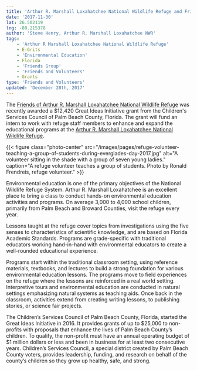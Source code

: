 ```yaml
---
title: 'Arthur R. Marshall Loxahatchee National Wildlife Refuge and Friends group educate local school children'
date: '2017-11-30'
lat: 26.502119
lng: -80.215378
author: 'Steve Henry, Arthur R. Marshall Loxahatchee NWR'
tags:
    - 'Arthur R Marshall Loxahatchee National Wildlife Refuge'
    - E-Grits
    - 'Environmental Education'
    - Florida
    - 'Friends Group'
    - 'Friends and Volunteers'
    - Grants
type: 'Friends and Volunteers'
updated: 'December 28th, 2017'
---
```


The [Friends of Arthur R. Marshall Loxahatchee National Wildlife Refuge](https://loxahatcheefriends.com/) was recently awarded a $12,420 Great Ideas Initiative grant from the Children's Services Council of Palm Beach County, Florida.  The grant will fund an intern to work with refuge staff members to enhance and expand the educational programs at the [Arthur R. Marshall Loxahatchee National Wildlife Refuge](https://www.fws.gov/refuge/arm_loxahatchee/).

{{< figure class="photo-center" src="/images/pages/refuge-volunteer-teaching-a-group-of-students-during-everglades-day-2017.jpg" alt="A volunteer sitting in the shade with a group of seven young ladies." caption="A refuge volunteer teaches a group of students.  Photo by Ronald Frendreis, refuge volunteer." >}}

Environmental education is one of the primary objectives of the National Wildlife Refuge System. Arthur R. Marshall Loxahatchee is an excellent place to bring a class to conduct hands-on environmental education activities and programs. On average 3,000 to 4,000 school children, primarily from Palm Beach and Broward Counties, visit the refuge every year.

Lessons taught at the refuge cover topics from investigations using the five senses to characteristics of scientific knowledge, and are based on Florida Academic Standards. Programs are grade-specific with traditional educators working hand-in-hand with environmental educators to create a well-rounded educational experience.

Programs start within the traditional classroom setting, using reference materials, textbooks, and lectures to build a strong foundation for various environmental education lessons. The programs move  to field experiences on the refuge where the lessons are reinforced in a real world setting. Interpretive tours and environmental education are conducted in natural settings emphasizing natural systems as teaching aids. Once back in the classroom, activities extend from creating writing lessons, to publishing stories, or science fair projects.

The Children’s Services Council of Palm Beach County, Florida, started the Great Ideas Initiative in 2016. It provides grants of up to $25,000 to non-profits with proposals that enhance the lives of Palm Beach County’s children. To qualify, the non-profit must have an annual operating budget of $1 million dollars or less and been in business for at least two consecutive years. Children’s Services Council, a special district created by Palm Beach County voters, provides leadership, funding, and research on behalf of the county’s children so they grow up healthy, safe, and strong.
